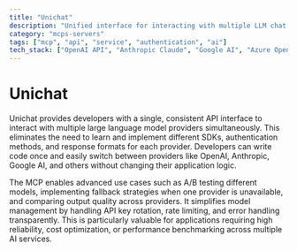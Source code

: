 ```yaml
---
title: "Unichat"
description: "Unified interface for interacting with multiple LLM chat APIs through standardized prompts and responses."
category: "mcps-servers"
tags: ["mcp", "api", "service", "authentication", "ai"]
tech_stack: ["OpenAI API", "Anthropic Claude", "Google AI", "Azure OpenAI", "Multi-Provider LLM Integration"]
---
```


# Unichat

Unichat provides developers with a single, consistent API interface to interact with multiple large language model providers simultaneously. This eliminates the need to learn and implement different SDKs, authentication methods, and response formats for each provider. Developers can write code once and easily switch between providers like OpenAI, Anthropic, Google AI, and others without changing their application logic.

The MCP enables advanced use cases such as A/B testing different models, implementing fallback strategies when one provider is unavailable, and comparing output quality across providers. It simplifies model management by handling API key rotation, rate limiting, and error handling transparently. This is particularly valuable for applications requiring high reliability, cost optimization, or performance benchmarking across multiple AI services.
